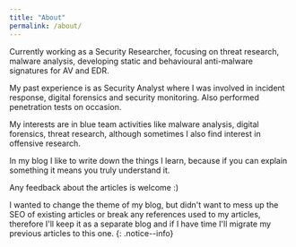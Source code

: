 ```yaml
---
title: "About"
permalink: /about/
---
```

Currently working as a Security Researcher, focusing on threat research, malware analysis, developing static and behavioural anti-malware signatures for AV and EDR.  

My past experience is as Security Analyst where I was involved in incident response, digital forensics and security monitoring. Also performed penetration tests on occasion.  

My interests are in blue team activities like malware analysis, digital forensics, threat research, although sometimes I also find interest in offensive research.  

In my blog I like to write down the things I learn, because if you can explain something it means you truly understand it.  

Any feedback about the articles is welcome :)

I wanted to change the theme of my blog, but didn't want to mess up the SEO of existing articles or break any references used to my articles, therefore I'll keep it as a separate blog and if I have time I'll migrate my previous articles to this one. {: .notice--info}


